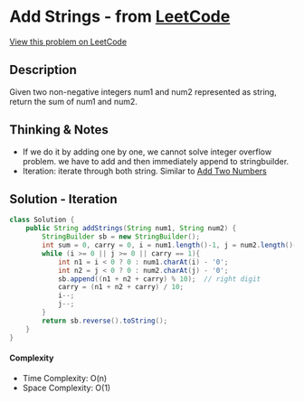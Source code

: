 # Add Strings - from [LeetCode](https://leetcode.com)
[View this problem on LeetCode](https://leetcode.com/problems/add-strings/)

## Description
Given two non-negative integers num1 and num2 represented as string, return the sum of num1 and num2.

## Thinking & Notes
* If we do it by adding one by one, we cannot solve integer overflow problem. we have to add and then immediately append to stringbuilder.
* Iteration: iterate through both string. Similar to [Add Two Numbers](add-two-numbers.md)

## Solution - Iteration
```java
class Solution {
    public String addStrings(String num1, String num2) {
        StringBuilder sb = new StringBuilder();
        int sum = 0, carry = 0, i = num1.length()-1, j = num2.length()-1;
        while (i >= 0 || j >= 0 || carry == 1){
            int n1 = i < 0 ? 0 : num1.charAt(i) - '0';
            int n2 = j < 0 ? 0 : num2.charAt(j) - '0';
            sb.append((n1 + n2 + carry) % 10);  // right digit
            carry = (n1 + n2 + carry) / 10;
            i--;
            j--;
        }
        return sb.reverse().toString();
    }
}
```
#### Complexity
* Time Complexity: O(n)
* Space Complexity: O(1)
